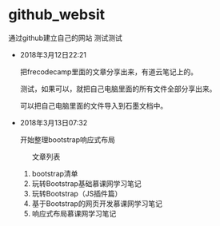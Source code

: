 # github_websit
通过github建立自己的网站
测试测试
<ul>
	<li>
		<span>2018年3月12日22:21</span>
		<p>把frecodecamp里面的文章分享出来，有道云笔记上的。</p>
		<p>测试，如果可以，就把自己电脑里面的所有文件全部分享出来。</p>
	</li>
	<p>
		可以把自己电脑里面的文件导入到石墨文档中。
	</p>
	<li>
		<span>2018年3月13日07:32</span>
		<p>开始整理bootstrap响应式布局</p>
		<ol>
			<p>文章列表</p>
			<li>bootstrap清单</li>
			<li>玩转Bootstrap基础慕课网学习笔记</li>
			<li>玩转Bootstrap（JS插件篇）</li>
			<li>基于Bootstrap的网页开发慕课网学习笔记</li>
			<li>响应式布局慕课网学习笔记</li>
		</ol>
	</li>
</ul>
